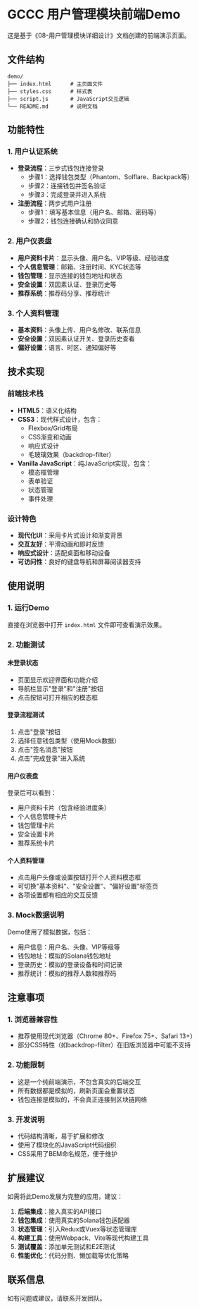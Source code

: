# GCCC 用户管理模块前端Demo

这是基于《08-用户管理模块详细设计》文档创建的前端演示页面。

## 文件结构

```
demo/
├── index.html      # 主页面文件
├── styles.css      # 样式表
├── script.js       # JavaScript交互逻辑
└── README.md       # 说明文档
```

## 功能特性

### 1. 用户认证系统
- **登录流程**：三步式钱包连接登录
  - 步骤1：选择钱包类型（Phantom、Solflare、Backpack等）
  - 步骤2：连接钱包并签名验证
  - 步骤3：完成登录并进入系统
- **注册流程**：两步式用户注册
  - 步骤1：填写基本信息（用户名、邮箱、密码等）
  - 步骤2：钱包连接确认和协议同意

### 2. 用户仪表盘
- **用户资料卡片**：显示头像、用户名、VIP等级、经验进度
- **个人信息管理**：邮箱、注册时间、KYC状态等
- **钱包管理**：显示连接的钱包地址和状态
- **安全设置**：双因素认证、登录历史等
- **推荐系统**：推荐码分享、推荐统计

### 3. 个人资料管理
- **基本资料**：头像上传、用户名修改、联系信息
- **安全设置**：双因素认证开关、登录历史查看
- **偏好设置**：语言、时区、通知偏好等

## 技术实现

### 前端技术栈
- **HTML5**：语义化结构
- **CSS3**：现代样式设计，包含：
  - Flexbox/Grid布局
  - CSS渐变和动画
  - 响应式设计
  - 毛玻璃效果（backdrop-filter）
- **Vanilla JavaScript**：纯JavaScript实现，包含：
  - 模态框管理
  - 表单验证
  - 状态管理
  - 事件处理

### 设计特色
- **现代化UI**：采用卡片式设计和渐变背景
- **交互友好**：平滑动画和即时反馈
- **响应式设计**：适配桌面和移动设备
- **可访问性**：良好的键盘导航和屏幕阅读器支持

## 使用说明

### 1. 运行Demo
直接在浏览器中打开 `index.html` 文件即可查看演示效果。

### 2. 功能测试

#### 未登录状态
- 页面显示欢迎界面和功能介绍
- 导航栏显示"登录"和"注册"按钮
- 点击按钮可打开相应的模态框

#### 登录流程测试
1. 点击"登录"按钮
2. 选择任意钱包类型（使用Mock数据）
3. 点击"签名消息"按钮
4. 点击"完成登录"进入系统

#### 用户仪表盘
登录后可以看到：
- 用户资料卡片（包含经验进度条）
- 个人信息管理卡片
- 钱包管理卡片
- 安全设置卡片
- 推荐系统卡片

#### 个人资料管理
- 点击用户头像或设置按钮打开个人资料模态框
- 可切换"基本资料"、"安全设置"、"偏好设置"标签页
- 各项设置都有相应的交互反馈

### 3. Mock数据说明
Demo使用了模拟数据，包括：
- 用户信息：用户名、头像、VIP等级等
- 钱包地址：模拟的Solana钱包地址
- 登录历史：模拟的登录设备和时间记录
- 推荐统计：模拟的推荐人数和推荐码

## 注意事项

### 1. 浏览器兼容性
- 推荐使用现代浏览器（Chrome 80+、Firefox 75+、Safari 13+）
- 部分CSS特性（如backdrop-filter）在旧版浏览器中可能不支持

### 2. 功能限制
- 这是一个纯前端演示，不包含真实的后端交互
- 所有数据都是模拟的，刷新页面会重置状态
- 钱包连接是模拟的，不会真正连接到区块链网络

### 3. 开发说明
- 代码结构清晰，易于扩展和修改
- 使用了模块化的JavaScript代码组织
- CSS采用了BEM命名规范，便于维护

## 扩展建议

如需将此Demo发展为完整的应用，建议：

1. **后端集成**：接入真实的API接口
2. **钱包集成**：使用真实的Solana钱包适配器
3. **状态管理**：引入Redux或Vuex等状态管理库
4. **构建工具**：使用Webpack、Vite等现代构建工具
5. **测试覆盖**：添加单元测试和E2E测试
6. **性能优化**：代码分割、懒加载等优化策略

## 联系信息

如有问题或建议，请联系开发团队。
